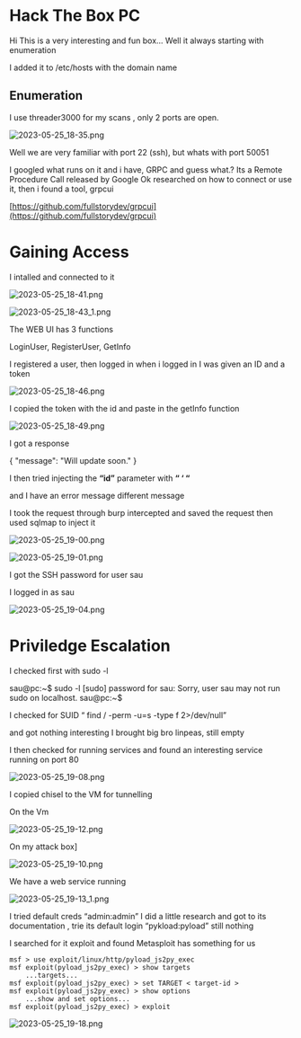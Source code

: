 # Hack The Box PC

Hi This is a very interesting and fun box… Well it always starting with enumeration

I added it to /etc/hosts with the domain name

## Enumeration

I use threader3000 for my scans , only 2 ports are open.

![2023-05-25_18-35.png](Hack%20The%20Box%20PC%20384d9e92dc2a4799b60ea6bb3dea9892/2023-05-25_18-35.png)

Well we are very familiar with port 22 (ssh), but whats with port 50051

I googled what runs on it and i have, GRPC and guess what.? Its a Remote Procedure Call released by Google 
Ok researched on how to connect or use it, then i found a tool, grpcui

[https://github.com/fullstorydev/grpcui](https://github.com/fullstorydev/grpcui)

# Gaining Access

I intalled and connected to it 

![2023-05-25_18-41.png](Hack%20The%20Box%20PC%20384d9e92dc2a4799b60ea6bb3dea9892/2023-05-25_18-41.png)

![2023-05-25_18-43_1.png](Hack%20The%20Box%20PC%20384d9e92dc2a4799b60ea6bb3dea9892/2023-05-25_18-43_1.png)

The WEB UI has 3 functions 

LoginUser, RegisterUser, GetInfo

I registered a user, then logged in
when i logged in I was given an ID and a token

![2023-05-25_18-46.png](Hack%20The%20Box%20PC%20384d9e92dc2a4799b60ea6bb3dea9892/2023-05-25_18-46.png)

I copied the token with the id and paste in the getInfo function

![2023-05-25_18-49.png](Hack%20The%20Box%20PC%20384d9e92dc2a4799b60ea6bb3dea9892/2023-05-25_18-49.png)

I got a response

{
"message": "Will update soon."
}

I then tried injecting the **“id”** parameter with **“ ‘ “**

and I have an error message different message

I took the request through burp intercepted and saved the request then used sqlmap to inject it

![2023-05-25_19-00.png](Hack%20The%20Box%20PC%20384d9e92dc2a4799b60ea6bb3dea9892/2023-05-25_19-00.png)

![2023-05-25_19-01.png](Hack%20The%20Box%20PC%20384d9e92dc2a4799b60ea6bb3dea9892/2023-05-25_19-01.png)

I got the SSH password for user sau

I logged in as sau 

![2023-05-25_19-04.png](Hack%20The%20Box%20PC%20384d9e92dc2a4799b60ea6bb3dea9892/2023-05-25_19-04.png)

# Priviledge Escalation

I checked first with sudo -l

sau@pc:~$ sudo -l
[sudo] password for sau:
Sorry, user sau may not run sudo on localhost.
sau@pc:~$

I checked for SUID “ find / -perm -u=s -type f 2>/dev/null”

and got nothing interesting
I brought big bro linpeas, still empty

I then checked for running services and found an interesting service running on port 80

![2023-05-25_19-08.png](Hack%20The%20Box%20PC%20384d9e92dc2a4799b60ea6bb3dea9892/2023-05-25_19-08.png)

I copied chisel to the VM for tunnelling 

On the Vm

![2023-05-25_19-12.png](Hack%20The%20Box%20PC%20384d9e92dc2a4799b60ea6bb3dea9892/2023-05-25_19-12.png)

On my attack box]

![2023-05-25_19-10.png](Hack%20The%20Box%20PC%20384d9e92dc2a4799b60ea6bb3dea9892/2023-05-25_19-10.png)

We have a web service running

![2023-05-25_19-13_1.png](Hack%20The%20Box%20PC%20384d9e92dc2a4799b60ea6bb3dea9892/2023-05-25_19-13_1.png)

I tried default creds “admin:admin” I did a little research and got to its documentation , trie its default login “pykload:pyload” still nothing 

I searched for it exploit and found Metasploit has something for us

```
msf > use exploit/linux/http/pyload_js2py_exec
msf exploit(pyload_js2py_exec) > show targets
    ...targets...
msf exploit(pyload_js2py_exec) > set TARGET < target-id >
msf exploit(pyload_js2py_exec) > show options
    ...show and set options...
msf exploit(pyload_js2py_exec) > exploit
```

![2023-05-25_19-18.png](Hack%20The%20Box%20PC%20384d9e92dc2a4799b60ea6bb3dea9892/2023-05-25_19-18.png)